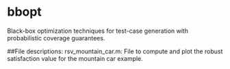 # bbopt
Black-box optimization techniques for test-case generation with probabilistic coverage guarantees.

##File descriptions:
rsv_mountain_car.m: File to compute and plot the robust satisfaction value for the mountain car example.
